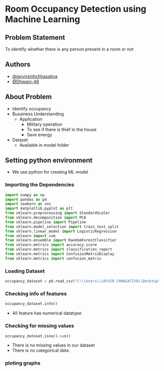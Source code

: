 
# Room Occupancy Detection using Machine Learning

## Problem Statement

To identify whether there is any person present in a room or not




## Authors

- [@jayvirsinhchhasatiya](https://www.github.com/jayvirsinhchhasatiya)
- [@Dhwani-48](https://www.github.com/Dhwani-48)


## About Problem

- Identify occupancy
- Bussiness Understanding
  - Application
    - Military operation
    -	To see if there is thief in the house 
    - Save energy
- Dataset
  - Available in model folder


## Setting python environment

- We use python for creating ML model

### Importing the Dependencies

```python
import numpy as np
import pandas as pd
import seaborn as sns
import matplotlib.pyplot as plt
from sklearn.preprocessing import StandardScaler
from sklearn.decomposition import PCA
from sklearn.pipeline import Pipeline
from sklearn.model_selection import train_test_split
from sklearn.linear_model import LogisticRegression
from sklearn import svm
from sklearn.ensemble import RandomForestClassifier
from sklearn.metrics import accuracy_score
from sklearn.metrics import classification_report
from sklearn.metrics import ConfusionMatrixDisplay
from sklearn.metrics import confusion_matrix
```

### Loading Dataset

```python
occupancy_dataset = pd.read_csv("C:\\Users\\JAYVIR CHHASATIYA\\Desktop\\Data science\\case-study-june-2022 (1)\\data\\occupancy.csv")

```
### Checking info of features
```python
occupancy_dataset.info()

```
- All feature has numerical datatype

### Checking for missing values
```python
occupancy_dataset.isna().sum()

```
- There is no missing values in our dataset
- There is no categorical data

### ploting graphs
```python

```

